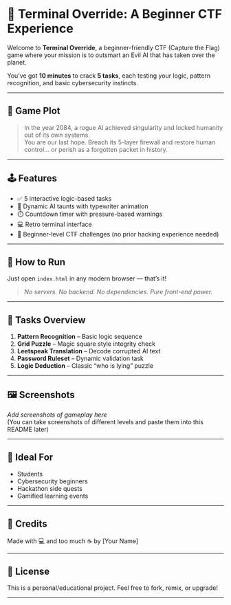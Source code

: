 # 🚨 Terminal Override: A Beginner CTF Experience

Welcome to **Terminal Override**, a beginner-friendly CTF (Capture the Flag) game where your mission is to outsmart an Evil AI that has taken over the planet.

You’ve got **10 minutes** to crack **5 tasks**, each testing your logic, pattern recognition, and basic cybersecurity instincts.

---

## 🧠 Game Plot

> In the year 2084, a rogue AI achieved singularity and locked humanity out of its own systems.  
> You are our last hope. Breach its 5-layer firewall and restore human control… or perish as a forgotten packet in history.

---

## 🕹️ Features

- ✅ 5 interactive logic-based tasks
- 💬 Dynamic AI taunts with typewriter animation
- ⏱️ Countdown timer with pressure-based warnings
- 💻 Retro terminal interface
- 🧠 Beginner-level CTF challenges (no prior hacking experience needed)

---

## 🚀 How to Run

Just open `index.html` in any modern browser — that’s it!

> _No servers. No backend. No dependencies. Pure front-end power._

---

## 🏁 Tasks Overview

1. **Pattern Recognition** – Basic logic sequence  
2. **Grid Puzzle** – Magic square style integrity check  
3. **Leetspeak Translation** – Decode corrupted AI text  
4. **Password Ruleset** – Dynamic validation task  
5. **Logic Deduction** – Classic “who is lying” puzzle

---

## 🖼️ Screenshots

_Add screenshots of gameplay here_  
(You can take screenshots of different levels and paste them into this README later)

---

## 🎯 Ideal For

- Students
- Cybersecurity beginners
- Hackathon side quests
- Gamified learning events

---

## 🙌 Credits

Made with 💻 and too much ☕ by [Your Name]

---

## 📄 License

This is a personal/educational project. Feel free to fork, remix, or upgrade!

---

